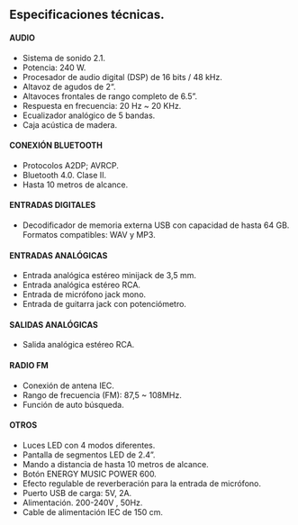 ## Especificaciones técnicas.

#### AUDIO
- Sistema de sonido 2.1.
- Potencia: 240 W. 
- Procesador de audio digital (DSP) de 16 bits / 48 kHz.
- Altavoz de agudos de 2“.
- Altavoces frontales de rango completo de 6.5”.
- Respuesta en frecuencia: 20 Hz ~ 20 KHz.
- Ecualizador analógico de 5 bandas.
- Caja acústica de madera.

#### CONEXIÓN BLUETOOTH
- Protocolos A2DP; AVRCP.
- Bluetooth 4.0. Clase II. 
- Hasta 10 metros de alcance.

#### ENTRADAS DIGITALES
- Decodificador de memoria externa USB con capacidad de hasta 64 GB. Formatos compatibles: WAV y MP3.

#### ENTRADAS ANALÓGICAS
- Entrada analógica estéreo minijack de 3,5 mm.
- Entrada analógica estéreo RCA. 
- Entrada de micrófono jack mono. 
- Entrada de guitarra jack con potenciómetro.

#### SALIDAS ANALÓGICAS
- Salida analógica estéreo RCA.

#### RADIO FM
- Conexión de antena IEC.
- Rango de frecuencia (FM): 87,5 ~ 108MHz.
- Función de auto búsqueda.

#### OTROS
- Luces LED con 4 modos diferentes.
- Pantalla de segmentos LED de 2.4”.
- Mando a distancia de hasta 10 metros de alcance.
- Botón ENERGY MUSIC POWER 600.
- Efecto regulable de reverberación para la entrada de micrófono. 
- Puerto USB de carga: 5V, 2A.
- Alimentación. 200-240V , 50Hz.
- Cable de alimentación IEC de 150 cm.

